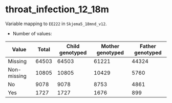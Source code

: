# throat_infection_12_18m
Variable mapping to `EE222` in `Skjema5_18mnd_v12`.
- Number of values:

| Value | Total | Child genotyped | Mother genotyped | Father genotyped |
| ----- | ----- | --------------- | ---------------- | ---------------- |
| Missing | 64503 | 64503 | 61221 | 44324 |
| Non-missing | 10805 | 10805 | 10429 | 5760 |
| No | 9078 | 9078 | 8753 |4861 |
| Yes | 1727 | 1727 | 1676 |899 |



